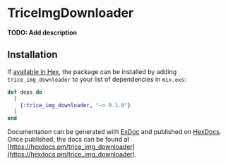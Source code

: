 # TriceImgDownloader

**TODO: Add description**

## Installation

If [available in Hex](https://hex.pm/docs/publish), the package can be installed
by adding `trice_img_downloader` to your list of dependencies in `mix.exs`:

```elixir
def deps do
  [
    {:trice_img_downloader, "~> 0.1.0"}
  ]
end
```

Documentation can be generated with [ExDoc](https://github.com/elixir-lang/ex_doc)
and published on [HexDocs](https://hexdocs.pm). Once published, the docs can
be found at [https://hexdocs.pm/trice_img_downloader](https://hexdocs.pm/trice_img_downloader).

